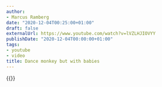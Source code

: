 ```yaml
---
author:
- Marcus Ramberg
date: "2020-12-04T00:25:00+01:00"
draft: false
externalUrl: https://www.youtube.com/watch?v=lVZLHJIOVYY
publishDate: "2020-12-04T00:00:00+01:00"
tags:
- youtube
- video
title: Dance monkey but with babies
---
```


{{<youtube lVZLHJIOVYY>}}

